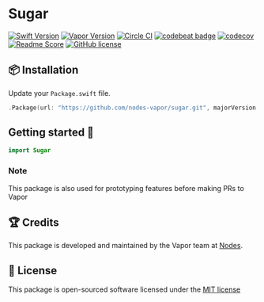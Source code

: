 # Sugar
[![Swift Version](https://img.shields.io/badge/Swift-3.1-brightgreen.svg)](http://swift.org)
[![Vapor Version](https://img.shields.io/badge/Vapor-1-F6CBCA.svg)](http://vapor.codes)
[![Circle CI](https://circleci.com/gh/nodes/sugar-vapor/tree/vapor-1.svg?style=shield)](https://circleci.com/gh/nodes-projects/pwc-extra-value-vapor)
[![codebeat badge](https://codebeat.co/badges/5fdf9b7e-9690-4a7d-85a8-f33e0bd16264)](https://codebeat.co/projects/github-com-nodes-vapor-sugar-vapor-1)
[![codecov](https://codecov.io/gh/nodes-vapor/sugar/branch/vapor-1/graph/badge.svg)](https://codecov.io/gh/nodes-vapor/sugar)
[![Readme Score](http://readme-score-api.herokuapp.com/score.svg?url=https://github.com/nodes-vapor/sugar)](http://clayallsopp.github.io/readme-score?url=https://github.com/nodes-vapor/sugar)
[![GitHub license](https://img.shields.io/badge/license-MIT-blue.svg)](https://raw.githubusercontent.com/nodes-vapor/sugar/master/LICENSE)


## 📦 Installation

Update your `Package.swift` file.
```swift
.Package(url: "https://github.com/nodes-vapor/sugar.git", majorVersion: 1)
```


## Getting started 🚀

```swift
import Sugar
```


### Note

This package is also used for prototyping features before making PRs to Vapor


## 🏆 Credits

This package is developed and maintained by the Vapor team at [Nodes](https://www.nodesagency.com).


## 📄 License

This package is open-sourced software licensed under the [MIT license](http://opensource.org/licenses/MIT)
